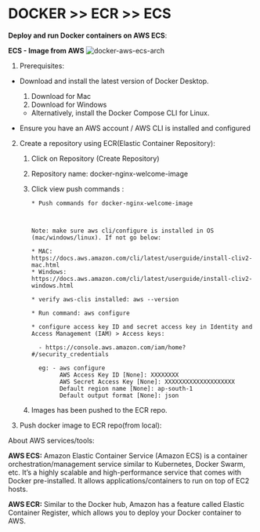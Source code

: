 # DOCKER >> ECR >> ECS

**Deploy and run Docker containers on AWS ECS**:



**ECS - Image from AWS**
![docker-aws-ecs-arch](https://user-images.githubusercontent.com/2525741/124363214-a09f6c00-dc57-11eb-91a6-6f1e365df8f9.png)

 
1. Prerequisites:

  * Download and install the latest version of Docker Desktop.
  
      1. Download for Mac
      2. Download for Windows
      
      * Alternatively, install the Docker Compose CLI for Linux.
        
  * Ensure you have an AWS account / AWS CLI is installed and configured
  
  

2. Create a repository using ECR(Elastic Container Repository):
    
    1. Click on Repository (Create Repository)
    
    2. Repository name: docker-nginx-welcome-image
    
    3. Click view push commands :
     
           * Push commands for docker-nginx-welcome-image
           
           
           
           Note: make sure aws cli/configure is installed in OS (mac/windows/linux). If not go below:
           
           * MAC: https://docs.aws.amazon.com/cli/latest/userguide/install-cliv2-mac.html
           * Windows: https://docs.aws.amazon.com/cli/latest/userguide/install-cliv2-windows.html
           
           * verify aws-clis installed: aws --version
           
           * Run command: aws configure
           
           * configure access key ID and secret access key in Identity and Access Management (IAM) > Access keys:
            
             - https://console.aws.amazon.com/iam/home?#/security_credentials
             
             eg: - aws configure
                   AWS Access Key ID [None]: XXXXXXXX
                   AWS Secret Access Key [None]: XXXXXXXXXXXXXXXXXXXX
                   Default region name [None]: ap-south-1
                   Default output format [None]: json
          
    4. Images has been pushed to the ECR repo.
          

3. Push docker image to ECR repo(from local):
  
  
  
  
  
About AWS services/tools:    
 
   **AWS ECS:**  Amazon Elastic Container Service (Amazon ECS) is a container orchestration/management service similar to Kubernetes, Docker Swarm, etc. 
 It’s a highly scalable and high-performance service that comes with Docker pre-installed. 
 It allows applications/containers to run on top of EC2 hosts.
 
   **AWS ECR:** Similar to the Docker hub, Amazon has a feature called Elastic Container Register, which allows you to deploy your Docker container to AWS. 
 
